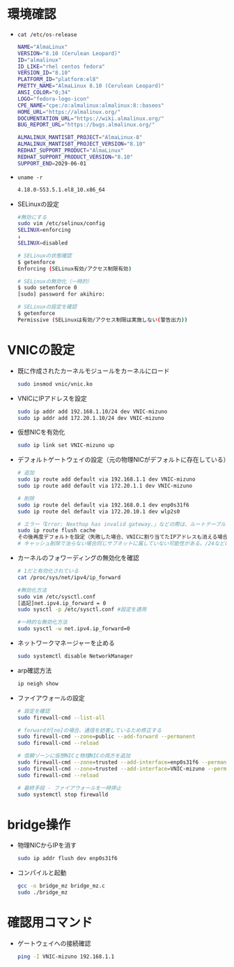 # 環境確認
- `cat /etc/os-release`
    ```sh
    NAME="AlmaLinux"
    VERSION="8.10 (Cerulean Leopard)"
    ID="almalinux"
    ID_LIKE="rhel centos fedora"
    VERSION_ID="8.10"
    PLATFORM_ID="platform:el8"
    PRETTY_NAME="AlmaLinux 8.10 (Cerulean Leopard)"
    ANSI_COLOR="0;34"
    LOGO="fedora-logo-icon"
    CPE_NAME="cpe:/o:almalinux:almalinux:8::baseos"
    HOME_URL="https://almalinux.org/"
    DOCUMENTATION_URL="https://wiki.almalinux.org/"
    BUG_REPORT_URL="https://bugs.almalinux.org/"

    ALMALINUX_MANTISBT_PROJECT="AlmaLinux-8"
    ALMALINUX_MANTISBT_PROJECT_VERSION="8.10"
    REDHAT_SUPPORT_PRODUCT="AlmaLinux"
    REDHAT_SUPPORT_PRODUCT_VERSION="8.10"
    SUPPORT_END=2029-06-01
    ```

- `uname -r`
    ```sh
    4.18.0-553.5.1.el8_10.x86_64
    ```

- SELinuxの設定
    ```sh
    #無効にする
    sudo vim /etc/selinux/config
    SELINUX=enforcing
    ↓
    SELINUX=disabled

    # SELinuxの状態確認
    $ getenforce
    Enforcing (SELinux有効/アクセス制限有効)

    # SELinuxの無効化（一時的）
    $ sudo setenforce 0
    [sudo] password for akihiro: 

    # SELinuxの設定を確認
    $ getenforce
    Permissive (SELinuxは有効/アクセス制限は実施しない(警告出力))
    ```

# VNICの設定
- 既に作成されたカーネルモジュールをカーネルにロード
    ```sh
    sudo insmod vnic/vnic.ko
    ```
- VNICにIPアドレスを設定
    ```sh
    sudo ip addr add 192.168.1.10/24 dev VNIC-mizuno
    sudo ip addr add 172.20.1.10/24 dev VNIC-mizuno
    ```
- 仮想NICを有効化
    ```sh
    sudo ip link set VNIC-mizuno up
    ```
- デフォルトゲートウェイの設定（元の物理NICがデフォルトに存在している）
    ```sh
    # 追加
    sudo ip route add default via 192.168.1.1 dev VNIC-mizuno
    sudo ip route add default via 172.20.1.1 dev VNIC-mizuno

    # 削除
    sudo ip route del default via 192.168.0.1 dev enp0s31f6
    sudo ip route del default via 172.20.10.1 dev wlp2s0

    # エラー「Error: Nexthop has invalid gateway.」などの際は、ルートテーブルのキャッシュの削除が一つの解決策
    sudo ip route flush cache
    その後再度デフォルトを設定（失敗した場合、VNICに割り当てたIPアドレスも消える場合もあり）
    # キャッシュ削除で治らない場合同じサブネットに属していない可能性がある。/24などに注意して確認すべき
    ```

- カーネルのフォワーディングの無効化を確認
    ```sh
    # 1だと有効化されている
    cat /proc/sys/net/ipv4/ip_forward

    #無効化方法
    sudo vim /etc/sysctl.conf
    [追記]net.ipv4.ip_forward = 0
    sudo sysctl -p /etc/sysctl.conf #設定を適用

    #一時的な無効化方法
    sudo sysctl -w net.ipv4.ip_forward=0
    ```

- ネットワークマネージャーを止める
    ```sh
    sudo systemctl disable NetworkManager
    ```

- arp確認方法
    ```sh
    ip neigh show
    ```

- ファイアウォールの設定
    ```sh
    # 設定を確認
    sudo firewall-cmd --list-all

    # forwardが[no]の場合、通信を妨害しているため修正する
    sudo firewall-cmd --zone=public --add-forward --permanent
    sudo firewall-cmd --reload

    # 信頼ゾーンに仮想NICと物理NICの両方を追加
    sudo firewall-cmd --zone=trusted --add-interface=enp0s31f6 --permanent
    sudo firewall-cmd --zone=trusted --add-interface=VNIC-mizuno --permanent
    sudo firewall-cmd --reload

    # 最終手段 - ファイアウォールを一時停止
    sudo systemctl stop firewalld
    ```

# bridge操作
- 物理NICからIPを消す
    ```sh
    sudo ip addr flush dev enp0s31f6
    ```

- コンパイルと起動
    ```sh
    gcc -o bridge_mz bridge_mz.c
    sudo ./bridge_mz
    ```

# 確認用コマンド
- ゲートウェイへの接続確認
    ```sh
    ping -I VNIC-mizuno 192.168.1.1
    ```
